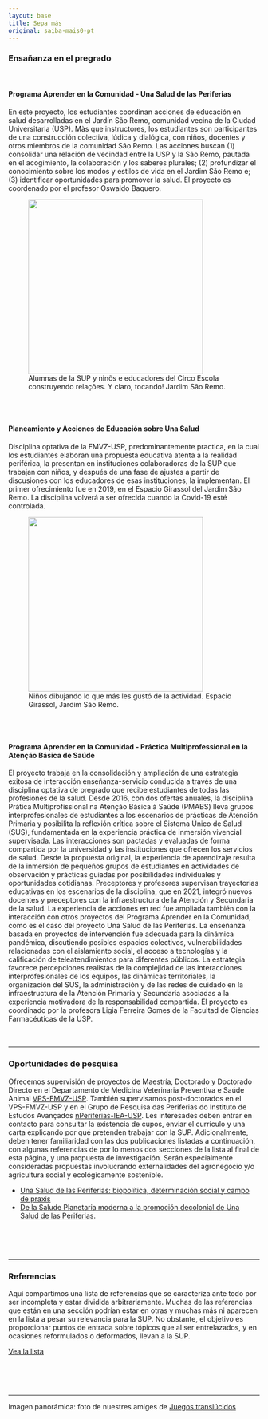 ```yaml
---
layout: base
title: Sepa más
original: saiba-mais0-pt
---
```


### Ensañanza en el pregrado

<br>

#### Programa Aprender en la Comunidad - Una Salud de las Periferias

En este proyecto, los estudiantes coordinan acciones de educación en salud desarrolladas en el Jardín São Remo, comunidad vecina de la Ciudad Universitaria (USP). Màs que instructores, los estudiantes son participantes de una construcción colectiva, lúdica y dialógica, con niños, docentes y otros miembros de la comunidad São Remo. Las acciones buscan (1) consolidar una relación de vecindad entre la USP y la São Remo, pautada en el acogimiento, la colaboración y los saberes plurales; (2) profundizar el conocimiento sobre los modos y estilos de vida en el Jardim São Remo e; (3) identificar oportunidades para promover la salud. El proyecto es coordenado por el profesor Oswaldo Baquero.
<figure>
<img src="{{root}}/assets/saiba-mais0/batuque.jpg" width=350 height=auto >
 <figcaption>Alumnas de la SUP y ninõs e educadores del Circo Escola construyendo relações. Y claro, tocando! Jardim São Remo.</figcaption>
</figure>

<br>
<br>

#### Planeamiento y Acciones de Educación sobre Una Salud

Disciplina optativa de la FMVZ-USP, predominantemente practica, en la cual los estudiantes elaboran una propuesta educativa atenta a la realidad periférica, la presentan en instituciones colaboradoras de la SUP que trabajan con niños, y después de una fase de ajustes a partir de discusiones con los educadores de esas instituciones, la implementan. El primer ofrecimiento fue en 2019, en el Espacio Girassol del Jardim São Remo. La disciplina volverá a ser ofrecida cuando la Covid-19 esté controlada.

<figure>
<img src="{{root}}/assets/saiba-mais0/disciplina.jpg" width=350 height=auto >
 <figcaption>Niños dibujando lo que más les gustó de la actividad. Espacio Girassol, Jardim São Remo.</figcaption>
</figure>

<br>
<br>

#### Programa Aprender en la Comunidad - Práctica Multiprofessional en la Atenção Básica de Saúde

El proyecto trabaja en la consolidación y ampliación de una estrategia exitosa de interacción enseñanza-servicio conducida a través de una disciplina optativa de pregrado que recibe estudiantes de todas las profesiones de la salud. Desde 2016, con dos ofertas anuales, la disciplina Prática Multiprofissional na Atenção Básica à Saúde (PMABS) lleva grupos interprofesionales de estudiantes a los escenarios de prácticas de Atención Primaria y posibilita la reflexión crítica sobre el  Sistema Único de Salud (SUS), fundamentada en la experiencia práctica de inmersión vivencial supervisada. Las interacciones son pactadas y evaluadas de forma compartida por la universidad y las instituciones que ofrecen los servicios de salud. Desde la propuesta original, la experiencia de aprendizaje resulta de la inmersión de pequeños grupos de estudiantes en actividades de observación y prácticas guiadas por posibilidades individuales y oportunidades cotidianas. Preceptores y profesores supervisan trayectorias educativas en los escenarios de la disciplina, que en 2021, integró nuevos docentes y preceptores con la infraestructura de la Atención y Secundaria de la salud. La experiencia de acciones en red fue ampliada también con la interacción con otros proyectos del Programa Aprender en la Comunidad, como es el caso del proyecto Una Salud de las Periferias. La enseñanza basada en proyectos de intervención fue adecuada para la dinámica pandémica, discutiendo posibles espacios colectivos, vulnerabilidades relacionadas con el aislamiento social, el acceso a tecnologías y la calificación de teleatendimientos para diferentes públicos. La estrategia favorece percepciones realistas de la complejidad de las interacciones interprofesionales de los equipos, las dinámicas territoriales, la organización del SUS, la administración y de las redes de cuidado en la infraestructura de la Atención Primaria y Secundaria asociadas a la experiencia motivadora de la responsabilidad compartida. El proyecto es coordinado por la profesora Ligia Ferreira Gomes de la Facultad de Ciencias Farmacéuticas de la USP.
<br>
<br>
<br>

---

### Oportunidades de pesquisa

Ofrecemos supervisión de proyectos de Maestría, Doctorado y Doctorado Directo en el Departamento de Medicina Veterinaria Preventiva e Saúde Animal [VPS-FMVZ-USP](http://vps2.fmvz.usp.br/). También supervisamos post-doctorados en el VPS-FMVZ-USP y en el Grupo de Pesquisa das Periferias do Instituto de Estudos Avançados [nPeriferias-IEA-USP](http://www.iea.usp.br/pesquisa/grupos-pesquisa/nperiferias). Les interesades deben entrar en contacto para consultar la existencia de cupos, enviar el currículo y una carta explicando por qué pretenden trabajar con la SUP. Adicionalmente, deben tener familiaridad con las dos publicaciones listadas a continuación, con algunas referencias de por lo menos dos secciones de la lista al final de esta página, y una propuesta de investigación. Serán especialmente consideradas propuestas involucrando externalidades del agronegocio y/o agricultura social y ecológicamente sostenible.

* [Una Salud de las Periferias: biopolítica, determinación social y campo de praxis](./publicacoes-{{page.lang}})
* [De la Salude Planetaria moderna a la promoción decolonial de Una Salud de las Periferias](./publicacoes-{{page.lang}}).

<br>
<br>
<br>

---

### Referencias

Aquí compartimos una lista de referencias que se caracteriza ante todo por ser incompleta y estar dividida arbitrariamente. Muchas de las referencias que están en una sección podrían estar en otras y muchas más ni aparecen en la lista a pesar su relevancia para la SUP. No obstante, el objetivo es proporcionar puntos de entrada sobre tópicos que al ser entrelazados, y en ocasiones reformulados o deformados, llevan a la SUP.

[Vea la lista](./saiba-mais-referencias-{{page.lang}})


<br>
<br>
<br>

---

Imagen panorámica: foto de nuestres amiges de [Juegos translúcidos](https://www.juegostranslucidos.com/)
